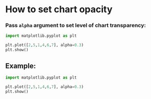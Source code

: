 # How to set chart opacity

### Pass `alpha` argument to set level of chart transparency:

```python
import matplotlib.pyplot as plt

plt.plot([2,5,1,4,6,7], alpha=0.3)
plt.show()
```


## Example: 
```python
import matplotlib.pyplot as plt

plt.plot([2,5,1,4,6,7], alpha=0.3)
plt.show()
```

